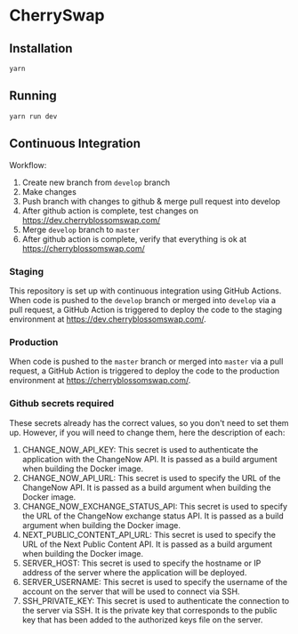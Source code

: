 # CherrySwap

## Installation

```shell
yarn
```

## Running

```shell
yarn run dev
```

## Continuous Integration

Workflow:

1. Create new branch from `develop` branch
2. Make changes
3. Push branch with changes to github & merge pull request into develop
4. After github action is complete, test changes on https://dev.cherryblossomswap.com/
5. Merge `develop` branch to `master`
6. After github action is complete, verify that everything is ok at https://cherryblossomswap.com/

### Staging

This repository is set up with continuous integration using GitHub Actions. When code is pushed to the `develop` branch or merged into `develop` via a pull request, a GitHub Action is triggered to deploy the code to the staging environment at https://dev.cherryblossomswap.com/.

### Production

When code is pushed to the `master` branch or merged into `master` via a pull request, a GitHub Action is triggered to deploy the code to the production environment at https://cherryblossomswap.com/.

### Github secrets required

These secrets already has the correct values, so you don't need to set them up. However, if you will need to change them, here the description of each:

1. CHANGE_NOW_API_KEY: This secret is used to authenticate the application with the ChangeNow API. It is passed as a build argument when building the Docker image.
2. CHANGE_NOW_API_URL: This secret is used to specify the URL of the ChangeNow API. It is passed as a build argument when building the Docker image.
3. CHANGE_NOW_EXCHANGE_STATUS_API: This secret is used to specify the URL of the ChangeNow exchange status API. It is passed as a build argument when building the Docker image.
4. NEXT_PUBLIC_CONTENT_API_URL: This secret is used to specify the URL of the Next Public Content API. It is passed as a build argument when building the Docker image.
5. SERVER_HOST: This secret is used to specify the hostname or IP address of the server where the application will be deployed.
6. SERVER_USERNAME: This secret is used to specify the username of the account on the server that will be used to connect via SSH.
7. SSH_PRIVATE_KEY: This secret is used to authenticate the connection to the server via SSH. It is the private key that corresponds to the public key that has been added to the authorized keys file on the server.
